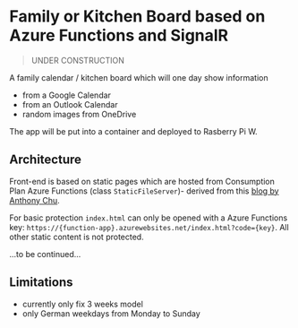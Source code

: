 # Family or Kitchen Board based on Azure Functions and SignalR

> UNDER CONSTRUCTION

A family calendar / kitchen board which will one day show information

- from a Google Calendar
- from an Outlook Calendar
- random images from OneDrive

The app will be put into a container and deployed to Rasberry Pi W.

## Architecture

Front-end is based on static pages which are hosted from Consumption Plan Azure Functions (class `StaticFileServer`)- derived from this [blog by Anthony Chu](https://anthonychu.ca/post/azure-functions-static-file-server/).

For basic protection `index.html` can only be opened with a Azure Functions key: `https://{function-app}.azurewebsites.net/index.html?code={key}`. All other static content is not protected.

...to be continued...

## Limitations

- currently only fix 3 weeks model
- only German weekdays from Monday to Sunday